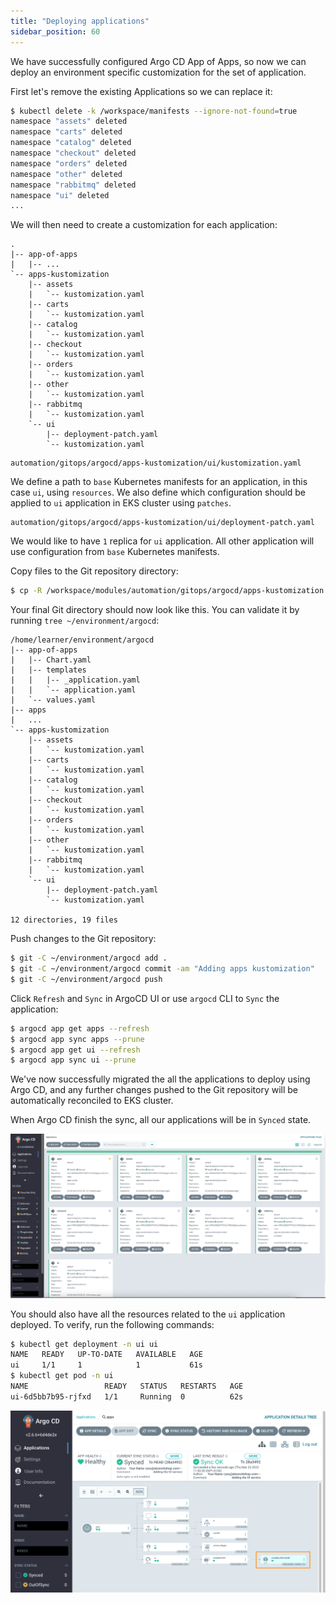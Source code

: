 ```yaml
---
title: "Deploying applications"
sidebar_position: 60
---
```


We have successfully configured Argo CD App of Apps, so now we can deploy an environment specific customization for the set of application.

First let's remove the existing Applications so we can replace it:

```bash
$ kubectl delete -k /workspace/manifests --ignore-not-found=true
namespace "assets" deleted
namespace "carts" deleted
namespace "catalog" deleted
namespace "checkout" deleted
namespace "orders" deleted
namespace "other" deleted
namespace "rabbitmq" deleted
namespace "ui" deleted
...
```

We will then need to create a customization for each application:

```
.
|-- app-of-apps
|   |-- ...
`-- apps-kustomization
    |-- assets
    |   `-- kustomization.yaml
    |-- carts
    |   `-- kustomization.yaml
    |-- catalog
    |   `-- kustomization.yaml
    |-- checkout
    |   `-- kustomization.yaml
    |-- orders
    |   `-- kustomization.yaml
    |-- other
    |   `-- kustomization.yaml
    |-- rabbitmq
    |   `-- kustomization.yaml
    `-- ui
        |-- deployment-patch.yaml
        `-- kustomization.yaml
```

```file
automation/gitops/argocd/apps-kustomization/ui/kustomization.yaml
```

We define a path to `base` Kubernetes manifests for an application, in this case `ui`, using `resources`. We also define which configuration should be applied to `ui` application in EKS cluster using `patches`.

```file
automation/gitops/argocd/apps-kustomization/ui/deployment-patch.yaml
```

We would like to have `1` replica for `ui` application. All other application will use configuration from `base` Kubernetes manifests.

Copy files to the Git repository directory:

```bash
$ cp -R /workspace/modules/automation/gitops/argocd/apps-kustomization ~/environment/argocd/
```

Your final Git directory should now look like this. You can validate it by running `tree ~/environment/argocd`:

```
/home/learner/environment/argocd
|-- app-of-apps
|   |-- Chart.yaml
|   |-- templates
|   |   |-- _application.yaml
|   |   `-- application.yaml
|   `-- values.yaml
|-- apps
|   ...
`-- apps-kustomization
    |-- assets
    |   `-- kustomization.yaml
    |-- carts
    |   `-- kustomization.yaml
    |-- catalog
    |   `-- kustomization.yaml
    |-- checkout
    |   `-- kustomization.yaml
    |-- orders
    |   `-- kustomization.yaml
    |-- other
    |   `-- kustomization.yaml
    |-- rabbitmq
    |   `-- kustomization.yaml
    `-- ui
        |-- deployment-patch.yaml
        `-- kustomization.yaml

12 directories, 19 files
```

Push changes to the Git repository:

```bash
$ git -C ~/environment/argocd add .
$ git -C ~/environment/argocd commit -am "Adding apps kustomization"
$ git -C ~/environment/argocd push
```

Click `Refresh` and `Sync` in ArgoCD UI or use `argocd` CLI to `Sync` the application:

```bash
$ argocd app get apps --refresh
$ argocd app sync apps --prune
$ argocd app get ui --refresh
$ argocd app sync ui --prune
```

We've now successfully migrated the all the applications to deploy using Argo CD, and any further changes pushed to the Git repository will be automatically reconciled to EKS cluster.

When Argo CD finish the sync, all our applications will be in `Synced` state.

![argocd-ui-apps.png](assets/argocd-ui-apps-synced.png)

You should also have all the resources related to the `ui` application deployed. To verify, run the following commands:

```bash hook=deploy
$ kubectl get deployment -n ui ui
NAME   READY   UP-TO-DATE   AVAILABLE   AGE
ui     1/1     1            1           61s
$ kubectl get pod -n ui
NAME                 READY   STATUS   RESTARTS   AGE
ui-6d5bb7b95-rjfxd   1/1     Running  0          62s
```

![argocd-deploy-application](../assets/argocd-deploy-application.png)
